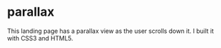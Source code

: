 # parallax
This landing page has a parallax view as the user scrolls down it. I built it with CSS3 and HTML5.
